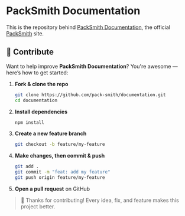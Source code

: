 # PackSmith Documentation
This is the repository behind [PackSmith Documentation](https://packsmith.vercel.app), the official [PackSmith](https://www.npmjs.com/package/packsmith) site.

## 🙌 Contribute

Want to help improve **PackSmith Documentation**? You're awesome — here’s how to get started:

1. **Fork & clone the repo**

   ```bash
   git clone https://github.com/pack-smith/documentation.git
   cd documentation
   ```

2. **Install dependencies**

   ```bash
   npm install
   ```

3. **Create a new feature branch**

   ```bash
   git checkout -b feature/my-feature
   ```

4. **Make changes, then commit & push**

   ```bash
   git add .
   git commit -m "feat: add my feature"
   git push origin feature/my-feature
   ```

5. **Open a pull request** on GitHub

> 💚 Thanks for contributing! Every idea, fix, and feature makes this project better.